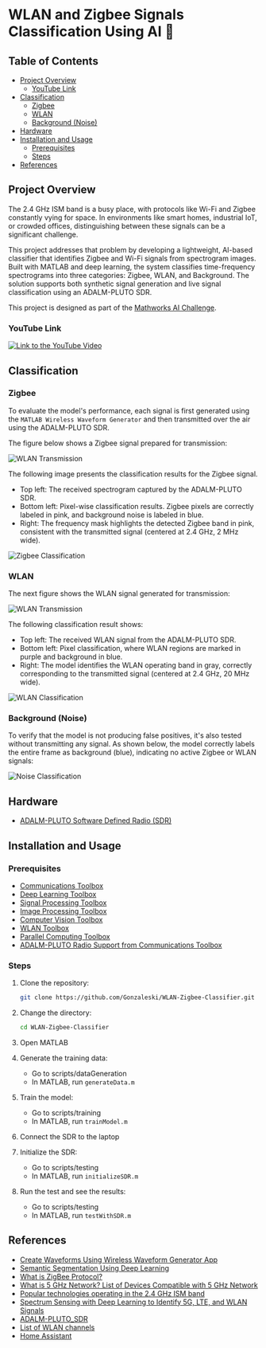 # WLAN and Zigbee Signals Classification Using AI 📡

## Table of Contents
- [Project Overview](#project-overview)
  - [YouTube Link](#youtube-link)
- [Classification](#classification)
  - [Zigbee](#zigbee)
  - [WLAN](#wlan)
  - [Background (Noise)](#background-noise)
- [Hardware](#hardware)
- [Installation and Usage](#installation-and-usage)
  - [Prerequisites](#prerequisites)
  - [Steps](#steps)
- [References](#references)

## Project Overview

The 2.4 GHz ISM band is a busy place, with protocols like Wi-Fi and Zigbee constantly vying for space. In environments like smart homes, industrial IoT, or crowded offices, distinguishing between these signals can be a significant challenge.

This project addresses that problem by developing a lightweight, AI-based classifier that identifies Zigbee and Wi-Fi signals from spectrogram images. Built with MATLAB and deep learning, the system classifies time-frequency spectrograms into three categories: Zigbee, WLAN, and Background. The solution supports both synthetic signal generation and live signal classification using an ADALM-PLUTO SDR.

This project is designed as part of the [Mathworks AI Challenge](https://uk.mathworks.com/academia/students/competitions/student-challenge/ai-challenge.html).


### YouTube Link

[![Link to the YouTube Video](https://img.youtube.com/vi/dvrITYEaVH8/hqdefault.jpg)](https://youtu.be/dvrITYEaVH8?si=dOt6MKPmqVb1bmfs)

## Classification

### Zigbee

To evaluate the model's performance, each signal is first generated using the `MATLAB Wireless Waveform Generator` and then transmitted over the air using the ADALM-PLUTO SDR.

The figure below shows a Zigbee signal prepared for transmission:

![WLAN Transmission](https://github.com/Gonzaleski/WLAN-Zigbee-Classifier/blob/main/resources/Transmissions/Zigbee-Transmission.png)

The following image presents the classification results for the Zigbee signal.

- Top left: The received spectrogram captured by the ADALM-PLUTO SDR.
- Bottom left: Pixel-wise classification results. Zigbee pixels are correctly labeled in pink, and background noise is labeled in blue.
- Right: The frequency mask highlights the detected Zigbee band in pink, consistent with the transmitted signal (centered at 2.4 GHz, 2 MHz wide).

![Zigbee Classification](https://github.com/Gonzaleski/WLAN-Zigbee-Classifier/blob/main/resources/Results/Zigbee-Results.png)

### WLAN

The next figure shows the WLAN signal generated for transmission:

![WLAN Transmission](https://github.com/Gonzaleski/WLAN-Zigbee-Classifier/blob/main/resources/Transmissions/WLAN-Transmission.png)

The following classification result shows:

- Top left: The received WLAN signal from the ADALM-PLUTO SDR.
- Bottom left: Pixel classification, where WLAN regions are marked in purple and background in blue.
- Right: The model identifies the WLAN operating band in gray, correctly corresponding to the transmitted signal (centered at 2.4 GHz, 20 MHz wide).

![WLAN Classification](https://github.com/Gonzaleski/WLAN-Zigbee-Classifier/blob/main/resources/Results/WLAN-Results.png) 

### Background (Noise)

To verify that the model is not producing false positives, it's also tested without transmitting any signal. As shown below, the model correctly labels the entire frame as background (blue), indicating no active Zigbee or WLAN signals:

![Noise Classification](https://github.com/Gonzaleski/WLAN-Zigbee-Classifier/blob/main/resources/Results/Noise-Results.png) 

## **Hardware**  

- [ADALM-PLUTO Software Defined Radio (SDR)](https://www.mouser.co.uk/ProductDetail/Analog-Devices/ADALM-PLUTO?qs=xbccQsLEe0ffoUoi%2FjfIWA%3D%3D&srsltid=AfmBOopmZ69ZNWqMXb250HqwJH8mDjs4Z5lK6xoUCLQz-2SmXdFxUKyD)

## Installation and Usage

### Prerequisites
- [Communications Toolbox](https://uk.mathworks.com/help/comm/index.html)
- [Deep Learning Toolbox](https://uk.mathworks.com/help/deeplearning/index.html)
- [Signal Processing Toolbox](https://uk.mathworks.com/help/signal/index.html)
- [Image Processing Toolbox](https://uk.mathworks.com/help/images/index.html)
- [Computer Vision Toolbox](https://uk.mathworks.com/help/vision/index.html)
- [WLAN Toolbox](https://uk.mathworks.com/help/wlan/index.html)
- [Parallel Computing Toolbox](https://uk.mathworks.com/help/parallel-computing/index.html)
- [ADALM-PLUTO Radio Support from Communications Toolbox](https://uk.mathworks.com/matlabcentral/fileexchange/61624-communications-toolbox-support-package-for-analog-devices-adalm-pluto-radio)

### Steps
1. Clone the repository:
   ```bash
   git clone https://github.com/Gonzaleski/WLAN-Zigbee-Classifier.git
   ```

2. Change the directory:
   ```bash
   cd WLAN-Zigbee-Classifier
   ```

3. Open MATLAB
   
4. Generate the training data:
   - Go to scripts/dataGeneration
   - In MATLAB, run `generateData.m`

5. Train the model:
   - Go to scripts/training
   - In MATLAB, run `trainModel.m`
  
6. Connect the SDR to the laptop

7. Initialize the SDR:
   - Go to scripts/testing
   - In MATLAB, run `initializeSDR.m`

8. Run the test and see the results:
   - Go to scripts/testing
   - In MATLAB, run `testWithSDR.m`

## References
- [Create Waveforms Using Wireless Waveform Generator App](https://uk.mathworks.com/help/comm/ug/create-waveforms-using-wireless-waveform-generator-app.html)
- [Semantic Segmentation Using Deep Learning](https://uk.mathworks.com/help/vision/ug/semantic-segmentation-using-deep-learning.html)
- [What is ZigBee Protocol?](https://smartify.in/knowledgebase/zigbee-protocol-explained/)
- [What is 5 GHz Network? List of Devices Compatible with 5 GHz Network](https://beebom.com/what-is-5ghz-network-devices-compatible/)
- [Popular technologies operating in the 2.4 GHz ISM band](https://www.researchgate.net/figure/Popular-technologies-operating-in-the-24-GHz-ISM-band_fig7_316674860)
- [Spectrum Sensing with Deep Learning to Identify 5G, LTE, and WLAN Signals](https://uk.mathworks.com/help/comm/ug/spectrum-sensing-with-deep-learning-to-identify-5g-and-lte-signals.html)
- [ADALM-PLUTO_SDR](https://www.analog.com/en/resources/evaluation-hardware-and-software/evaluation-boards-kits/ADALM-PLUTO.html#eb-overview)
- [List of WLAN channels](https://en.wikipedia.org/wiki/List_of_WLAN_channels)
- [Home Assistant](https://community.home-assistant.io/t/should-hue-and-sonoff-zigbee-be-on-same-or-different-channel/726429)
